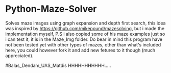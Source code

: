 # Python-Maze-Solver
Solves maze images using graph expansion and depth first search, this idea was inspired by https://github.com/mikepound/mazesolving, but i made the implementation myself, P.S i also copied some of his maze examples just so i can test it, it is in the Maze_Img folder. Do bear in mind this program have not been tested yet with other types of mazes, other than what's included here, you could however fork it and add new fetures to it though (much appreciated).  

#Balas_Dendam_UAS_Matdis
HHHHHHHHHHH.....
